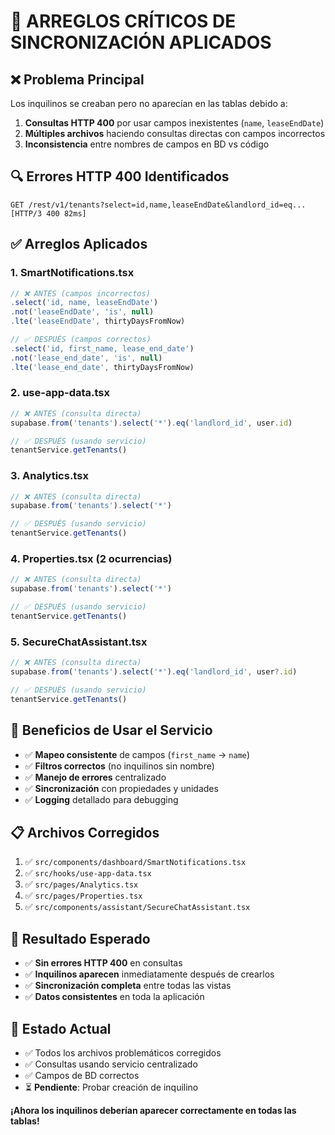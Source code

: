 # 🚨 ARREGLOS CRÍTICOS DE SINCRONIZACIÓN APLICADOS

## ❌ Problema Principal
Los inquilinos se creaban pero no aparecían en las tablas debido a:
1. **Consultas HTTP 400** por usar campos inexistentes (`name`, `leaseEndDate`)
2. **Múltiples archivos** haciendo consultas directas con campos incorrectos
3. **Inconsistencia** entre nombres de campos en BD vs código

## 🔍 Errores HTTP 400 Identificados
```
GET /rest/v1/tenants?select=id,name,leaseEndDate&landlord_id=eq...
[HTTP/3 400 82ms]
```

## ✅ Arreglos Aplicados

### 1. SmartNotifications.tsx
```typescript
// ❌ ANTES (campos incorrectos)
.select('id, name, leaseEndDate')
.not('leaseEndDate', 'is', null)
.lte('leaseEndDate', thirtyDaysFromNow)

// ✅ DESPUÉS (campos correctos)
.select('id, first_name, lease_end_date')
.not('lease_end_date', 'is', null)
.lte('lease_end_date', thirtyDaysFromNow)
```

### 2. use-app-data.tsx
```typescript
// ❌ ANTES (consulta directa)
supabase.from('tenants').select('*').eq('landlord_id', user.id)

// ✅ DESPUÉS (usando servicio)
tenantService.getTenants()
```

### 3. Analytics.tsx
```typescript
// ❌ ANTES (consulta directa)
supabase.from('tenants').select('*')

// ✅ DESPUÉS (usando servicio)
tenantService.getTenants()
```

### 4. Properties.tsx (2 ocurrencias)
```typescript
// ❌ ANTES (consulta directa)
supabase.from('tenants').select('*')

// ✅ DESPUÉS (usando servicio)
tenantService.getTenants()
```

### 5. SecureChatAssistant.tsx
```typescript
// ❌ ANTES (consulta directa)
supabase.from('tenants').select('*').eq('landlord_id', user?.id)

// ✅ DESPUÉS (usando servicio)
tenantService.getTenants()
```

## 🎯 Beneficios de Usar el Servicio
- ✅ **Mapeo consistente** de campos (`first_name` → `name`)
- ✅ **Filtros correctos** (no inquilinos sin nombre)
- ✅ **Manejo de errores** centralizado
- ✅ **Sincronización** con propiedades y unidades
- ✅ **Logging** detallado para debugging

## 📋 Archivos Corregidos
1. ✅ `src/components/dashboard/SmartNotifications.tsx`
2. ✅ `src/hooks/use-app-data.tsx`
3. ✅ `src/pages/Analytics.tsx`
4. ✅ `src/pages/Properties.tsx`
5. ✅ `src/components/assistant/SecureChatAssistant.tsx`

## 🔧 Resultado Esperado
- ✅ **Sin errores HTTP 400** en consultas
- ✅ **Inquilinos aparecen** inmediatamente después de crearlos
- ✅ **Sincronización completa** entre todas las vistas
- ✅ **Datos consistentes** en toda la aplicación

## 🚨 Estado Actual
- ✅ Todos los archivos problemáticos corregidos
- ✅ Consultas usando servicio centralizado
- ✅ Campos de BD correctos
- ⏳ **Pendiente**: Probar creación de inquilino

**¡Ahora los inquilinos deberían aparecer correctamente en todas las tablas!**